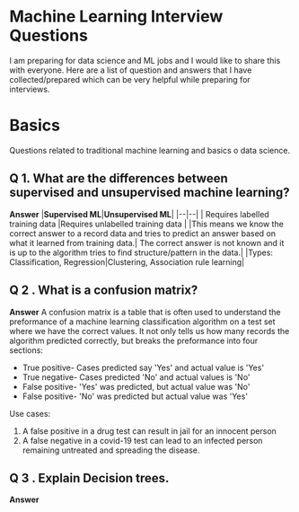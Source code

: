 # Machine Learning Interview Questions

I am preparing for data science and ML jobs and I would like to share this with everyone. Here are a list of question and answers that I have collected/prepared which can be very helpful while preparing for interviews.

# Basics

Questions related to traditional machine learning and basics o data science.

## Q 1. What are the differences between supervised and unsupervised machine learning?

**Answer**
|**Supervised ML**|**Unsupervised ML**|
|--|--|
| Requires labelled training data |Requires unlabelled training data |
|This means we know the correct answer to a record data and tries to predict an answer based on what it learned from training data.| The correct answer is not known and it is up to the algorithm tries to find structure/pattern in the data.|
|Types: Classification, Regression|Clustering, Association rule learning|

## Q 2 . What is a confusion matrix?

**Answer**
A confusion matrix is a table that is often used to understand the preformance of a machine learning classification algorithm on a test set where we have the correct values. It not only tells us how many records the algorithm predicted correctly, but breaks the preformance into four sections:
 - True positive- Cases predicted say 'Yes' and actual value is 'Yes'
 - True negative- Cases predicted 'No' and actual values is 'No'
 - False positive- 'Yes' was predicted, but actual value was 'No'
 - False positive- 'No' was predicted but actual value was 'Yes'

Use cases:
1. A false positive in a drug test can result in jail for an innocent person
2. A false negative in a covid-19 test can lead to an infected person remaining untreated and spreading the disease.

 
## Q 3 . Explain Decision trees. 

**Answer**
